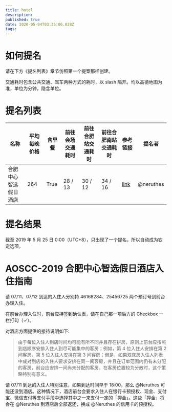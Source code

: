 ```yaml
---
title: hotel
description: 
published: true
date: 2020-05-04T03:35:06.028Z
tags: 
---
```


# 如何提名

请在下方《提名列表》章节仿照第一个提案那样创建。

交通耗时包含公共交通、驾车两种方式的耗时，以 slash 隔开。均以高德地图为准，单位为分钟，隐含单位。

# 提名列表

| 名称 | 平均每晚价格 | 含早餐 | 前往会场交通耗时 | 前往合肥站交通耗时 | 前往合肥南站交通耗时 | 参考链接 | 提名者 |
| --- | --- | --- | --- | --- | --- | --- | --- |
| 合肥中心智选假日酒店 | 264 | True | 28 / 13 | 30 / 12 | 34 / 16 | [link](https://www.ihg.com.cn/holidayinnexpress/hotels/cn/zh/hefei/hfeex/hoteldetail) | @neruthes |

# 提名结果
截至 2019 年 5 月 25 日 0:00（UTC+8），只出现了一个提名，所以自动成为钦定选项。

# AOSCC-2019 合肥中心智选假日酒店入住指南

请 07/11、07/12 到达的入住人分别持 46168284、25456725 两个预订号到前台办理入住。

在前台办理入住时，前台应持签到确认表，请在自己那一项后方的 Checkbox 一栏打勾（✓）。

对酒店方面提供的接待说明如下:

> 由于每位入住人到店时间均可能有所不同并且存在拼房，原则上前台应按照到店顺序安排入住人到尽可能集中的客房；例如，第 4 位入住人安排在第 2 间客房，第 5 位入住人安排在第 3 间客房；但是，如果双床房入住人列表中成对到店的入住人要求安排在同一间客房，并且在订单范围内仍有未分配的客房，前台应安排一间尚未分配的客房。在客房位置较为分散时，这个策略特别有意义。

请 07/11 到达的入住人特别注意，如果到达时间早于 18:00，那么 @Neruthes 可能还没到酒店。这种情况下，酒店前台会要求入住人在银行卡预授权、现金、支付宝、微信支付等支付手段中选择其中之一来支付一定的「押金」。这些「押金」将会在 @Neruthes 到酒店后全部返还，换成 @Neruthes 的信用卡的预授权。
